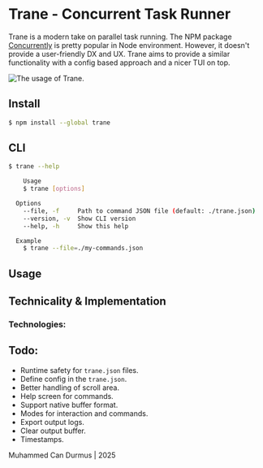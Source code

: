 # Trane - Concurrent Task Runner

Trane is a modern take on parallel task running. The NPM package [Concurrently](https://www.npmjs.com/package/concurrently) is pretty popular in Node environment. However, it doesn't provide a user-friendly DX and UX. Trane aims to provide a similar functionality with a config based approach and a nicer TUI on top.

<img src="./docs/showcase.gif" alt="The usage of Trane." />

## Install

```bash
$ npm install --global trane
```

## CLI

```bash
$ trane --help

 	Usage
    $ trane [options]

  Options
    --file, -f     Path to command JSON file (default: ./trane.json)
    --version, -v  Show CLI version
    --help, -h     Show this help

  Example
    $ trane --file=./my-commands.json
```

## Usage

## Technicality & Implementation

### Technologies:

## Todo:

- Runtime safety for `trane.json` files.
- Define config in the `trane.json`.
- Better handling of scroll area.
- Help screen for commands.
- Support native buffer format.
- Modes for interaction and commands.
- Export output logs.
- Clear output buffer.
- Timestamps.

Muhammed Can Durmus | 2025
